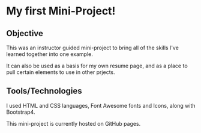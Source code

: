 # My first Mini-Project!


## Objective

This was an instructor guided mini-project to bring
all of the skills I've learned together into one example.

It can also be used as a basis for my own resume page, 
and as a place to pull certain elements to use in other prjects.

## Tools/Technologies

I used HTML and CSS languages, Font Awesome fonts and Icons, along with Bootstrap4. 

This mini-project is currently hosted on GitHub pages.